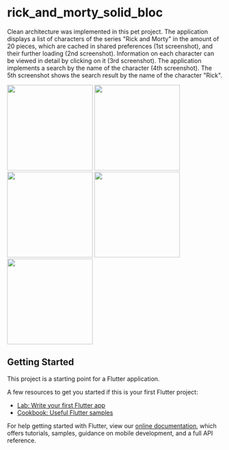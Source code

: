 # rick_and_morty_solid_bloc

Clean architecture was implemented in this pet project. The application displays a list of characters of the series "Rick and Morty" in the amount of 20 pieces, which are cached in shared preferences (1st screenshot), and their further loading (2nd screenshot). Information on each character can be viewed in detail by clicking on it (3rd screenshot). The application implements a search by the name of the character (4th screenshot). The 5th screenshot shows the search result by the name of the character "Rick".

<img src="https://user-images.githubusercontent.com/78036389/155335039-d2e77ad8-7123-4a52-a048-8d7f4b74caa7.png" width="200" />     <img src="https://user-images.githubusercontent.com/78036389/155335047-7b016f5f-c97a-409f-8fe2-013ae1f77c69.png" width="200" />     <img src="https://user-images.githubusercontent.com/78036389/155335052-5b4a8325-795a-4091-9270-df90a14801de.png" width="200" />     <img src="https://user-images.githubusercontent.com/78036389/155335053-5cc83445-27b5-4445-9663-3b991a191f1c.png" width="200" />     <img src="https://user-images.githubusercontent.com/78036389/155335055-44f1a800-0aa5-4af8-861d-5c81ec532842.png" width="200" />




## Getting Started

This project is a starting point for a Flutter application.

A few resources to get you started if this is your first Flutter project:

- [Lab: Write your first Flutter app](https://flutter.dev/docs/get-started/codelab)
- [Cookbook: Useful Flutter samples](https://flutter.dev/docs/cookbook)

For help getting started with Flutter, view our
[online documentation](https://flutter.dev/docs), which offers tutorials,
samples, guidance on mobile development, and a full API reference.
